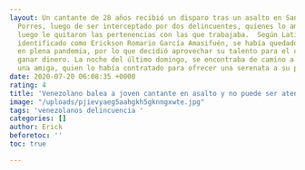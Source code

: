```yaml
---
layout: Un cantante de 28 años recibió un disparo tras un asalto en San Martín de
  Porres, luego de ser interceptado por dos delincuentes, quienes lo amenazaron y
  luego le quitaron las pertenencias con las que trabajaba.  Según Latina, el joven,
  identificado como Erickson Romario García Amasifuén, se había quedado sin empleo
  en plena pandemia, por lo que decidió aprovechar su talento para el canto y así
  ganar dinero. La noche del último domingo, se encontraba de camino a la casa de
  una amiga, quien lo había contratado para ofrecer una serenata a su padre.
date: 2020-07-20 06:08:35 +0000
rating: 4
title: 'Venezolano balea a joven cantante en asalto y no puede ser atendido de emergencia '
image: "/uploads/pjievyaeg5aahgkh5gknngxwte.jpg"
tags: 'venezolanos delincuencia '
categories: []
author: Erick
beforetoc: ''
toc: true

---
```

